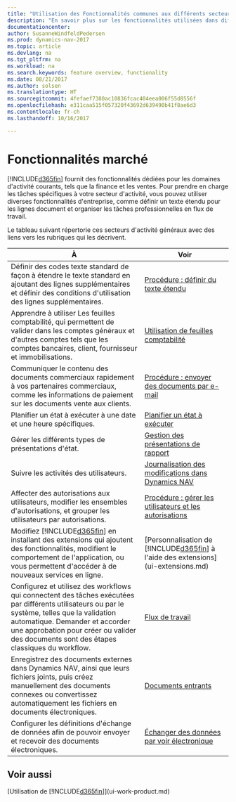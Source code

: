 ```yaml
---
title: "Utilisation des Fonctionnalités communes aux différents secteurs d'activité"
description: "En savoir plus sur les fonctionnalités utilisées dans différents secteurs d'activité dans Dynamics NAV."
documentationcenter: 
author: SusanneWindfeldPedersen
ms.prod: dynamics-nav-2017
ms.topic: article
ms.devlang: na
ms.tgt_pltfrm: na
ms.workload: na
ms.search.keywords: feature overview, functionality
ms.date: 08/21/2017
ms.author: solsen
ms.translationtype: HT
ms.sourcegitcommit: 4fefaef7380ac10836fcac404eea006f55d8556f
ms.openlocfilehash: e311caa515f057320f43692d639490b41f8ae6d3
ms.contentlocale: fr-ch
ms.lasthandoff: 10/16/2017

---
```

# <a name="general-business-functionality"></a>Fonctionnalités marché
[!INCLUDE[d365fin](includes/d365fin_md.md)] fournit des fonctionnalités dédiées pour les domaines d'activité courants, tels que la finance et les ventes. Pour prendre en charge les tâches spécifiques à votre secteur d'activité, vous pouvez utiliser diverses fonctionnalités d'entreprise, comme définir un texte étendu pour les lignes document et organiser les tâches professionnelles en flux de travail.

Le tableau suivant répertorie ces secteurs d'activité généraux avec des liens vers les rubriques qui les décrivent.

| À | Voir |
| --- | --- |
| Définir des codes texte standard de façon à étendre le texte standard en ajoutant des lignes supplémentaires et définir des conditions d'utilisation des lignes supplémentaires. |[Procédure : définir du texte étendu](ui-how-define-ext-text.md) |
| Apprendre à utiliser Les feuilles comptabilité, qui permettent de valider dans les comptes généraux et d'autres comptes tels que les comptes bancaires, client, fournisseur et immobilisations. |[Utilisation de feuilles comptabilité](ui-work-general-journals.md) |
| Communiquer le contenu des documents commerciaux rapidement à vos partenaires commerciaux, comme les informations de paiement sur les documents vente aux clients. |[Procédure : envoyer des documents par e-mail](ui-how-send-documents-email.md) |
| Planifier un état à exécuter à une date et une heure spécifiques. |[Planifier un état à exécuter](ui-work-report.md#ScheduleReport) |
| Gérer les différents types de présentations d'état. |[Gestion des présentations de rapport](ui-manage-report-layouts.md) |
| Suivre les activités des utilisateurs.|[Journalisation des modifications dans Dynamics NAV](across-log-changes.md)|
|Affecter des autorisations aux utilisateurs, modifier les ensembles d'autorisations, et grouper les utilisateurs par autorisations.|[Procédure : gérer les utilisateurs et les autorisations](ui-how-users-permissions.md)|
| Modifiez [!INCLUDE[d365fin](includes/d365fin_md.md)] en installant des extensions qui ajoutent des fonctionnalités, modifient le comportement de l'application, ou vous permettent d'accéder à de nouveaux services en ligne. |[Personnalisation de [!INCLUDE[d365fin](includes/d365fin_md.md)] à l'aide des extensions](ui-extensions.md) |
|Configurez et utilisez des workflows qui connectent des tâches exécutées par différents utilisateurs ou par le système, telles que la validation automatique. Demander et accorder une approbation pour créer ou valider des documents sont des étapes classiques du workflow.|[Flux de travail](across-workflow.md)|
|Enregistrez des documents externes dans Dynamics NAV, ainsi que leurs fichiers joints, puis créez manuellement des documents connexes ou convertissez automatiquement les fichiers en documents électroniques.|[Documents entrants](across-income-documents.md)|
| Configurer les définitions d'échange de données afin de pouvoir envoyer et recevoir des documents électroniques. |[Échanger des données par voir électronique](across-data-exchange.md) |

## <a name="see-also"></a>Voir aussi
[Utilisation de [!INCLUDE[d365fin](includes/d365fin_md.md)]](ui-work-product.md)

